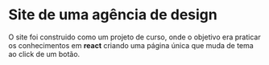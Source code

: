 # Site de uma agência de design
O site foi construido como um projeto de curso, onde o objetivo era praticar os conhecimentos em **react** criando uma página única que muda de tema ao click de um botão.
